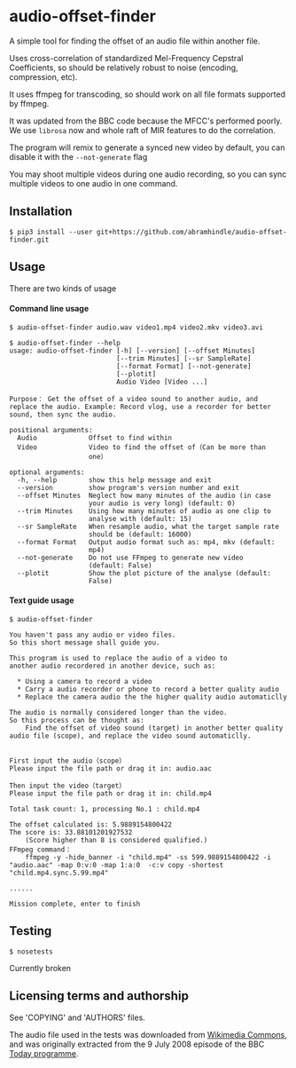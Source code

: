 audio-offset-finder
===================

A simple tool for finding the offset of an audio file within another
file. 

Uses cross-correlation of standardized Mel-Frequency Cepstral Coefficients,
so should be relatively robust to noise (encoding, compression, etc).

It uses ffmpeg for transcoding, so should work on all file formats
supported by ffmpeg.

It was updated from the BBC code because the MFCC's performed poorly. We use
`librosa` now and whole raft of MIR features to do the correlation.

The program will remix to generate a synced new video by default, you can
disable it with the `--not-generate` flag

You may shoot multiple videos during one audio recording, so you can sync 
multiple videos to one audio in one command. 

Installation
------------

    $ pip3 install --user git+https://github.com/abramhindle/audio-offset-finder.git

Usage
-----

There are two kinds of usage

#### Command line usage

```
$ audio-offset-finder audio.wav video1.mp4 video2.mkv video3.avi
```

    $ audio-offset-finder --help
    usage: audio-offset-finder [-h] [--version] [--offset Minutes]
                               [--trim Minutes] [--sr SampleRate]
                               [--format Format] [--not-generate]
                               [--plotit]
                               Audio Video [Video ...]
    
    Purpose： Get the offset of a video sound to another audio, and
    replace the audio. Example: Record vlog, use a recorder for better
    sound, then sync the audio.
    
    positional arguments:
      Audio             Offset to find within
      Video             Video to find the offset of（Can be more than
                        one）
    
    optional arguments:
      -h, --help        show this help message and exit
      --version         show program's version number and exit
      --offset Minutes  Neglect how many minutes of the audio (in case
                        your audio is very long) (default: 0)
      --trim Minutes    Using how many minutes of audio as one clip to
                        analyse with (default: 15)
      --sr SampleRate   When resample audio, what the target sample rate
                        should be (default: 16000)
      --format Format   Output audio format such as: mp4, mkv (default:
                        mp4)
      --not-generate    Do not use FFmpeg to generate new video
                        (default: False)
      --plotit          Show the plot picture of the analyse (default:
                        False)

#### Text guide usage

```
$ audio-offset-finder

You haven't pass any audio or video files.
So this short message shall guide you.

This program is used to replace the audio of a video to
another audio recordered in another device, such as:

  * Using a camera to record a video
  * Carry a audio recorder or phone to record a better quality audio
  * Replace the camera audio the the higher quality audio automaticlly

The audio is normally considered longer than the video.
So this process can be thought as:
    Find the offset of video sound (target) in another better quality
audio file (scope), and replace the video sound automaticlly.


First input the audio（scope）
Please input the file path or drag it in: audio.aac

Then input the video（target）
Please input the file path or drag it in: child.mp4

Total task count: 1, processing No.1 : child.mp4

The offset calculated is: 5.9889154800422
The score is: 33.88101201927532
    (Score higher than 8 is considered qualified.)
FFmpeg command：
    ffmpeg -y -hide_banner -i "child.mp4" -ss 599.9889154800422 -i "audio.aac" -map 0:v:0 -map 1:a:0  -c:v copy -shortest "child.mp4.sync.5.99.mp4"

......

Mission complete, enter to finish
```




Testing
-------

    $ nosetests

Currently broken 

Licensing terms and authorship
------------------------------

See 'COPYING' and 'AUTHORS' files.

The audio file used in the tests was downloaded from
[Wikimedia Commons](http://en.wikipedia.org/wiki/File:Tim_Berners-Lee_-_Today_-_9_July_2008.flac),
and was originally extracted from the 9 July 2008 
episode of the BBC [Today programme](http://www.bbc.co.uk/programmes/b00cddwc).
